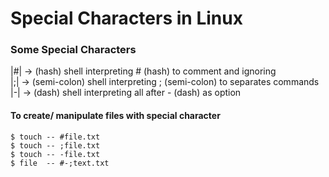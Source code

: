 # Special Characters in Linux

### Some Special Characters      

|#|  ->  (hash) shell interpreting # (hash) to comment and ignoring     
|;|  ->  (semi-colon) shell interpreting ; (semi-colon) to separates commands       
|-|  ->  (dash) shell interpreting all after - (dash) as option     


#### To create/ manipulate files with special character 
```
$ touch -- #file.txt
$ touch -- ;file.txt
$ touch -- -file.txt
$ file  -- #-;text.txt
```



